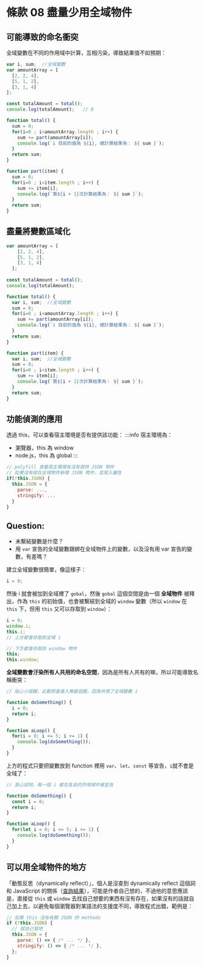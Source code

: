 # 條款 08 盡量少用全域物件

## 可能導致的命名衝突
  全域變數在不同的作用域中計算，互相污染，導致結果值不如預期：
  ```javascript
  var i, sum;  //全域變數
  var amountArray = [
    [2, 2, 4],
    [5, 1, 2],
    [3, 1, 4]
  ];
  
  const totalAmount = total();
  console.log(totalAmount);   // 8

  function total() {
    sum = 0;
    for(i=0 ; i<amountArray.length ; i++) {
      sum += part(amountArray[i]);
      console.log(`i 目前的值為 ${i}, 總計算結果為： ${ sum }`);
    }
    return sum;
  }

  function part(item) {
    sum = 0;
    for(i=0 ; i<item.length ; i++) {
      sum += item[i];
      console.log(`第${i + 1}次計算結果為： ${ sum }`);
    }
    return sum;
  }
  ```

## 盡量將變數區域化
```javascript
var amountArray = [
    [2, 2, 4],
    [5, 1, 2],
    [3, 1, 4]
  ];
  
const totalAmount = total();
console.log(totalAmount);

function total() {
  var i, sum;  //全域變數
  sum = 0;
  for(i=0 ; i<amountArray.length ; i++) {
    sum += part(amountArray[i]);
    console.log(`i 目前的值為 ${i}, 總計算結果為： ${ sum }`);
  }
  return sum;
}

function part(item) {
  var i, sum;  //全域變數
  sum = 0;
  for(i=0 ; i<item.length ; i++) {
    sum += item[i];
    console.log(`第${i + 1}次計算結果為： ${ sum }`);
  }
  return sum;
}
```
## 功能偵測的應用
透過 this，可以查看宿主環境是否有提供該功能：
:::info
宿主環境為：
- 瀏覽器，this 為 window
- node.js，this 為 global
:::
```javascript
// polyfill 查看宿主環境有沒有提供 JSON 物件
// 如果沒有就在全域物件新增 JSON 物件，並寫入屬性
if(!this.JSON) {
  this.JSON = {
    parse: ...,
    stringify: ...
  }
}
```
## Question:
- 未繫結變數是什麼？
- 用 `var` 宣告的全域變數跟綁在全域物件上的變數，以及沒有用 var 宣告的變數，有差嗎？

建立全域變數很簡單，像這樣子：

```javascript
i = 0;
```

然後 i 就會被加到全域裡了 `gobal`，然後 `gobal` 這個空間是由一個 **全域物件** 被釋出，作為 `this` 的初始值，也會被繫結到全域的 `window` 變數（所以 `window` 在 `this` 下，但用 `this` 又可以存取到 `window`）：

```javascript
i = 0;
window.i;
this.i;
// 上方都會存取到全域 i

// 下方都會存取到 window 物件
this;
this.window;
```

**全域變數會汙染所有人共用的命名空間**，因為是所有人共有的嘛，所以可能導致名稱衝突：

```javascript
// 貼心小提醒，此範例會進入無窮迴圈，因為共用了全域變數 i

function doSomething() {
  i = 0;
  return i;
}

function aLoop() {
  for(i = 0; i <= 5; i += 1) {
    console.log(doSomething());
  }
}
```

上方的程式只要把變數放到 function 裡用 `var`、`let`、`const` 等宣告，`i`就不會是全域了：

```javascript
// 放心試吧，每一個 i 都在各自的作用域中被宣告

function doSomething() {
  const i = 0;
  return i;
}

function aLoop() {
  for(let i = 0; i <= 5; i += 1) {
    console.log(doSomething());
  }
}
```

## 可以用全域物件的地方

「動態反思（dynamically reflect）」，個人是沒查到 dynamically reflect 這個詞和 JavaScript 的關係（[查詢結果](https://www.google.com/search?sxsrf=ALeKk03rb9so8h7JXpoGpT0uG1X0XB9W3w%3A1594894895450&ei=LyoQX9SQG5KVr7wP2dS4-AM&q=dynamically+reflect+javascript&oq=dynamically+reflect+javascript&gs_lcp=CgZwc3ktYWIQAzIGCAAQDRAeMggIABAIEA0QHjIICAAQCBANEB4yCAgAEAgQDRAeMggIABAIEA0QHjIICAAQCBANEB4yCAgAEA0QBRAeMggIABAIEA0QHjIICAAQCBANEB4yCAgAEAgQDRAeOgQIIxAnOgYIABAIEB46BQghEKABUOoHWN8YYM4ZaABwAHgAgAHqAYgBrQmSAQU5LjEuMpgBAKABAaoBB2d3cy13aXo&sclient=psy-ab&ved=0ahUKEwiU5Mm9xtHqAhWSyosBHVkqDj8Q4dUDCAw&uact=5)），可能是作者自己想的，不過他的意思應該是，直接從 `this` 或 `window` 去找自己想要的東西有沒有存在，如果沒有的話就自己加上去，以避免每個瀏覽器對某語法的支援度不同，導致程式出錯，範例是：

```javascript
// 如果 this 沒有有關 JSON 的 methods
if (!this.JSON) {
  // 就自己寫吧
  this.JSON = {
    parse: () => { /* ... */ },
    stringify: () => { /* ... */ },
  };
}
```

